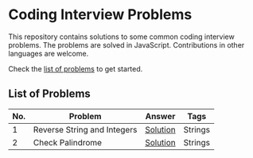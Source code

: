 # Coding Interview Problems

This repository contains solutions to some common coding interview problems. The problems are solved in JavaScript. Contributions in other languages are welcome.

Check the [list of problems](#list-of-problems) to get started.

## List of Problems

| No. | Problem                     | Answer                                                         | Tags    |
| --- | --------------------------- | -------------------------------------------------------------- | ------- |
| 1   | Reverse String and Integers | [Solution](./problems/01-reverse-string-and-integers/index.js) | Strings |
| 2   | Check Palindrome            | [Solution](./problems/02-palindrome/index.js)                  | Strings |
